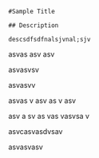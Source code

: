 
    #Sample Title

    ## Description

    descsdfsdfnalsjvnal;sjv

asvas
asv
asv

asvasvsv

asvasvv

asvas
v
asv
as
v
asv

asv
a
sv
as
vas
vasvsa
v


asvcasvasdvsav

asvasvasv
  